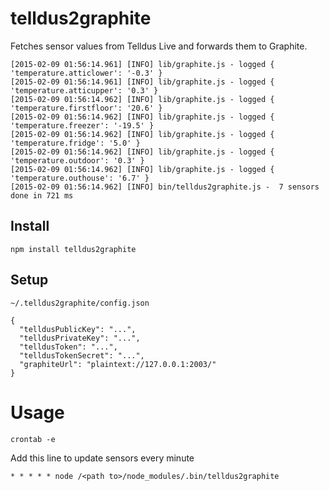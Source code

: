 # telldus2graphite
Fetches sensor values from Telldus Live and forwards them to Graphite.

```
[2015-02-09 01:56:14.961] [INFO] lib/graphite.js - logged { 'temperature.atticlower': '-0.3' }
[2015-02-09 01:56:14.961] [INFO] lib/graphite.js - logged { 'temperature.atticupper': '0.3' }
[2015-02-09 01:56:14.962] [INFO] lib/graphite.js - logged { 'temperature.firstfloor': '20.6' }
[2015-02-09 01:56:14.962] [INFO] lib/graphite.js - logged { 'temperature.freezer': '-19.5' }
[2015-02-09 01:56:14.962] [INFO] lib/graphite.js - logged { 'temperature.fridge': '5.0' }
[2015-02-09 01:56:14.962] [INFO] lib/graphite.js - logged { 'temperature.outdoor': '0.3' }
[2015-02-09 01:56:14.962] [INFO] lib/graphite.js - logged { 'temperature.outhouse': '6.7' }
[2015-02-09 01:56:14.962] [INFO] bin/telldus2graphite.js -  7 sensors done in 721 ms
```


## Install
```
npm install telldus2graphite
```

## Setup

``~/.telldus2graphite/config.json``

```
{
  "telldusPublicKey": "...",
  "telldusPrivateKey": "...",
  "telldusToken": "...",
  "telldusTokenSecret": "...",
  "graphiteUrl": "plaintext://127.0.0.1:2003/"
}

```


# Usage
```
crontab -e
```

Add this line to update sensors every minute
```
* * * * * node /<path to>/node_modules/.bin/telldus2graphite
```
